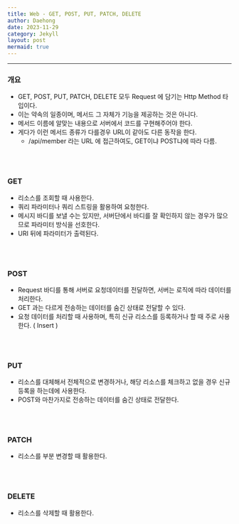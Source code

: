 ```yaml
---
title: Web - GET, POST, PUT, PATCH, DELETE
author: Daehong
date: 2023-11-29
category: Jekyll
layout: post
mermaid: true
---
```


<hr>

### 개요
* GET, POST, PUT, PATCH, DELETE 모두 Request 에 담기는 Http Method 타입이다.
* 이는 약속의 일종이며, 메서드 그 자체가 기능을 제공하는 것은 아니다.
* 메서드 이름에 알맞는 내용으로 서버에서 코드를 구현해주어야 한다.
* 게다가 이런 메서드 종류가 다를경우 URL이 같아도 다른 동작을 한다.
	* /api/member 라는 URL 에 접근하여도, GET이냐 POST냐에 따라 다름.
	
<br>
<br>

### GET
* 리소스를 조회할 때 사용한다.
* 쿼리 파라미터나 쿼리 스트링을 활용하여 요청한다.
* 메시지 바디를 보낼 수는 있지만, 서버단에서 바디를 잘 확인하지 않는 경우가 많으므로 파라미터 방식을 선호한다.
* URI 뒤에 파라미터가 출력된다.

<br>
<br>

### POST
* Request 바디를 통해 서버로 요청데이터를 전달하면, 서버는 로직에 따라 데이터를 처리한다.
* GET 과는 다르게 전송하는 데이터를 숨긴 상태로 전달할 수 있다.
* 요청 데이터를 처리할 때 사용하며, 특히 신규 리소스를 등록하거나 할 때 주로 사용한다. ( Insert )

<br>
<br>

### PUT
* 리소스를 대체해서 전체적으로 변경하거나, 해당 리소스를 체크하고 없을 경우 신규등록을 하는데에 사용한다.
* POST와 마찬가지로 전송하는 데이터를 숨긴 상태로 전달한다.

<br>
<br>

### PATCH
* 리소스를 부분 변경할 때 활용한다.

<br>
<br>

### DELETE
* 리소스를 삭제할 때 활용한다.


<br>
<br>
<br>
<br>
<br>